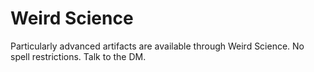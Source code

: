 # Weird Science 

Particularly advanced artifacts are available through Weird Science. No spell restrictions. Talk to the DM.
